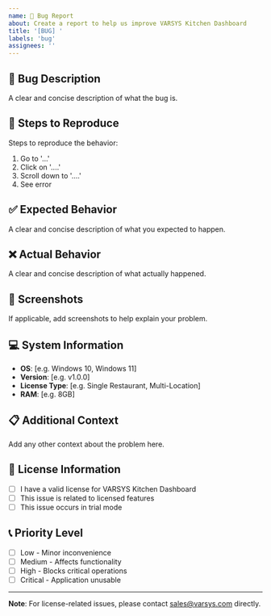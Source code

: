 ```yaml
---
name: 🐛 Bug Report
about: Create a report to help us improve VARSYS Kitchen Dashboard
title: '[BUG] '
labels: 'bug'
assignees: ''
---
```


## 🐛 **Bug Description**
A clear and concise description of what the bug is.

## 🔄 **Steps to Reproduce**
Steps to reproduce the behavior:
1. Go to '...'
2. Click on '....'
3. Scroll down to '....'
4. See error

## ✅ **Expected Behavior**
A clear and concise description of what you expected to happen.

## ❌ **Actual Behavior**
A clear and concise description of what actually happened.

## 📸 **Screenshots**
If applicable, add screenshots to help explain your problem.

## 💻 **System Information**
- **OS**: [e.g. Windows 10, Windows 11]
- **Version**: [e.g. v1.0.0]
- **License Type**: [e.g. Single Restaurant, Multi-Location]
- **RAM**: [e.g. 8GB]

## 📋 **Additional Context**
Add any other context about the problem here.

## 🔐 **License Information**
- [ ] I have a valid license for VARSYS Kitchen Dashboard
- [ ] This issue is related to licensed features
- [ ] This issue occurs in trial mode

## 📞 **Priority Level**
- [ ] Low - Minor inconvenience
- [ ] Medium - Affects functionality
- [ ] High - Blocks critical operations
- [ ] Critical - Application unusable

---
**Note**: For license-related issues, please contact sales@varsys.com directly.
